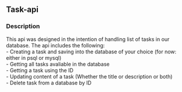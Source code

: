 <h2> Task-api </h2>
<h3> Description </h3>
This api was designed in the intention of handling list of tasks in our database. The api includes the following: <br>
- Creating a task and saving into the database of your choice (for now: either in psql or mysql) <br>
- Getting all tasks avaliable in the database <br>
- Getting a task using the ID <br>
- Updating content of a task (Whether the title or description or both) <br>
- Delete task from a database by ID <br>

